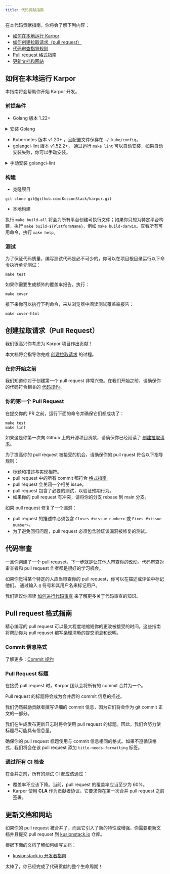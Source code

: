 ```yaml
---
title: 代码贡献指南
---
```

在本代码贡献指南，你将会了解下列内容：

- [如何在本地运行 Karpor](#%E5%A6%82%E4%BD%95%E5%9C%A8%E6%9C%AC%E5%9C%B0%E8%BF%90%E8%A1%8C-karpor)
- [如何创建拉取请求（pull request）](#%E5%88%9B%E5%BB%BA%E6%8B%89%E5%8F%96%E8%AF%B7%E6%B1%82pull-request)
- [代码审查指导规则](#%E4%BB%A3%E7%A0%81%E5%AE%A1%E6%9F%A5)
- [Pull request 格式指南](#pull-request-%E6%A0%BC%E5%BC%8F%E6%8C%87%E5%8D%97)
- [更新文档和网站](#%E6%9B%B4%E6%96%B0%E6%96%87%E6%A1%A3%E5%92%8C%E7%BD%91%E7%AB%99)

## 如何在本地运行 Karpor

本指南将会帮助你开始 Karpor 开发。

### 前提条件

* Golang 版本 1.22+

<details>
  <summary>安装 Golang</summary>

1. 从 [官方网站](https://go.dev/dl/) 安装 golang 1.22+。解压二进制文件并放置到某个位置，假设该位置是 home 目录下的 `~/go/`，下面是一个示例命令，你应当选择适合你系统的正确二进制文件。

```
wget https://go.dev/dl/go1.22.5.linux-amd64.tar.gz
tar xzf go1.22.5.linux-amd64.tar.gz
```

如果你想在本地开发环境维护多个 golang 版本，你可以下载包并解压到某个位置，比如 `~/go/go1.22.1`，然后根据下面的命令相应地改变路径。

1. 为 Golang 设置环境变量

```
export PATH=~/go/bin/:$PATH
export GOROOT=~/go/
export GOPATH=~/gopath/
```

如果 `gopath` 目录不存在，可以使用 `mkdir ~/gopath` 创建。这些命令将会把 go 二进制文件所在的目录添加到 `PATH` 环境变量 (让其成为 go 命令的优先选择）并且设置 `GOROOT` 环境到该 go 目录。如果将这些行添加到你的 `~/.bashrc` or `~/.zshrc` 文件，你就不用每次打开新的终端时设置这些环境变量。

1. (可选) 在一些地区，例如中国大陆，连接到默认的 go 仓库可能会很慢；你可以配置 GOPROXY 来加速下载过程。

```
go env -w GOPROXY=https://goproxy.cn,direct
```

</details>

* Kubernetes 版本 v1.20+ ，且配置文件保存在 `~/.kube/config`。
* golangci-lint 版本 v1.52.2+， 通过运行 `make lint` 可以自动安装，如果自动安装失败，你可以手动安装。

<details>
  <summary>手动安装 golangci-lint</summary>

你可以根据 [安装指南](https://golangci-lint.run/welcome/install)手动安装，或者使用以下命令：

```
cd ~/go/ && curl -sSfL https://raw.githubusercontent.com/golangci/golangci-lint/master/install.sh | sh -s v1.52.2
```

</details>

### 构建

- 克隆项目

```shell
git clone git@github.com:KusionStack/karpor.git
```

- 本地构建

执行 `make build-all` 将会为所有平台创建可执行文件；如果你只想为特定平台构建，执行 `make build-${PlatformName}`，例如 `make build-darwin`。查看所有可用命令，执行 `make help`。

### 测试

为了保证代码质量，编写测试代码是必不可少的，你可以在项目根目录运行以下命令执行单元测试：

```shell
make test
```

如果你需要生成额外的覆盖率报告，执行：

```shell
make cover
```

接下来你可以执行下列命令，来从浏览器中阅读测试覆盖率报告：

```shell
make cover-html
```

## 创建拉取请求（Pull Request）

我们很高兴你考虑为 Karpor 项目作出贡献！

本文档将会指导你完成 [创建拉取请求](./index.md#contribute-a-pull-request) 的过程。

### 在你开始之前

我们知道你对于创建第一个 pull request 非常兴奋。在我们开始之前，请确保你的代码符合相关的 [代码规约](../2-conventions/2-code-conventions.md)。

### 你的第一个 Pull Request

在提交你的 PR 之前，运行下面的命令并确保它们都成功了：

```
make test
make lint
```

如果这是你第一次向 Github 上的开源项目贡献，请确保你已经阅读了 [创建拉取请求](https://docs.github.com/zh/pull-requests/collaborating-with-pull-requests/proposing-changes-to-your-work-with-pull-requests/creating-a-pull-request)。

为了提高你的 pull request 被接受的机会，请确保你的 pull rquest 符合以下指导规则：

- 标题和描述与实现相符。
- pull request 中的所有 commit 都符合 [格式指南](#Formatting-guidelines)。
- pull request 会关闭一个相关 issue。
- pull request 包含了必要的测试，以验证预期行为。
- 如果你的 pull request 有冲突，请将你的分支 rebase 到 main 分支。

如果 pull request 修复了一个漏洞：

- pull request 的描述中必须包含 `Closes #<issue number>` 或 `Fixes #<issue number>`。
- 为了避免回归问题，pull request 必须包含验证该漏洞被修复的测试。

## 代码审查

一旦你创建了一个 pull requset，下一步就是让其他人审查你的改动。代码审查对审查者和 pull request 作者都是很好的学习机会。

如果你觉得某个特定的人应当审查你的 pull request，你可以在描述或评论中标记他们。
通过输入 `@` 符号和其用户名来标记用户。

我们建议你阅读 [如何进行代码审查](https://google.github.io/eng-practices/review/reviewer/) 来了解更多关于代码审查的知识。

## Pull request 格式指南

精心编写的 pull request 可以最大程度地缩短你的更改被接受的时间。这些指南将帮助你为 pull requset 编写条理清晰的提交消息和说明。

### Commit 信息格式

了解更多：[Commit 规约](../2-conventions/4-commit-conventions.md)

### Pull Request 标题

在接受 pull request 时，Karpor 团队会将所有的 commit 合并为一个。

Pull request 的标题将会成为合并后的 commit 信息的描述。

我们仍然鼓励贡献者撰写详细的 commit 信息，因为它们将会作为 git commit 正文的一部分。

我们在生成发布更新日志时将会使用 pull request 的标题。因此，我们会努力使标题尽可能具有信息量。

确保你的 pull request 标题使用与 commit 信息相同的格式。如果不遵循该格式，我们将会在该 pull request 添加 `title-needs-formatting` 标签。

### 通过所有 CI 检查

在合并之前，所有的测试 CI 都应该通过：

- 覆盖率不应该下降。当前，pull request 的覆盖率应当至少为 60%。
- Karpor 使用 **CLA** 作为贡献者协议。它要求你在第一次合并 pull request 之前签署。

## 更新文档和网站

如果你的 pull request 被合并了，而且它引入了新的特性或增强，你需要更新文档并且提交 pull requset 到 [kusionstack.io](https://github.com/KusionStack/kusionstack.io) 仓库。

根据下面的文档了解如何编写文档：

- [kusionstack.io 开发者指南](https://github.com/KusionStack/kusionstack.io/blob/main/README.md)

太棒了，你已经完成了代码贡献的整个生命周期！
